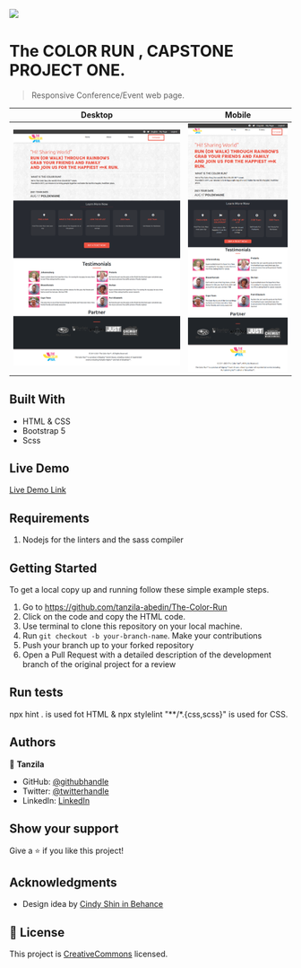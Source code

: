 ![](https://img.shields.io/badge/Microverse-blueviolet)

# The COLOR RUN , CAPSTONE PROJECT ONE.

> Responsive Conference/Event web page.

| Desktop | Mobile | 
| --- | --- |
| ![](./images/GO-desktop.png) | ![](./images/GO-mobile.png)

## Built With

- HTML & CSS
- Bootstrap 5
- Scss

## Live Demo

[Live Demo Link](https://tanzila-abedin.github.io/The-Color-Run/.)

## Requirements

1. Nodejs for the linters and the sass compiler

## Getting Started 
To get a local copy up and running follow these simple example steps.

1. Go to https://github.com/tanzila-abedin/The-Color-Run
2. Click on the code and copy the HTML code.
3. Use terminal to clone this repository on your local machine.
4. Run `git checkout -b your-branch-name`. Make your contributions
5. Push your branch up to your forked repository
6. Open a Pull Request with a detailed description of the development branch of the original project for a review

## Run tests
npx hint . is used fot HTML & npx stylelint "**/*.{css,scss}" is used for CSS.

## Authors

👤 **Tanzila**

- GitHub: [@githubhandle](https://github.com/tanzila-abedin)
- Twitter: [@twitterhandle](https://twitter.com/TanzilaAbedin)
- LinkedIn: [LinkedIn](https://www.linkedin.com/in/tanzila-abedin-331440b2/)

## Show your support

Give a ⭐️ if you like this project!

## Acknowledgments
- Design idea by [Cindy Shin in Behance](https://www.behance.net/adagio07)


## 📝 License

This project is [CreativeCommons](https://creativecommons.org/licenses/by-nc/4.0/) licensed.
